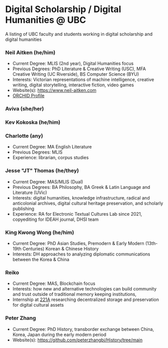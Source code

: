 # Digital Scholarship / Digital Humanities @ UBC
A listing of UBC faculty and students working in digital scholarship and digital humanities

### Neil Aitken (he/him)
- Current Degree: MLIS (2nd year), Digital Humanities focus
- Previous Degrees: PhD Literature & Creative Writing (USC), MFA Creative Writing (UC Riverside), BS Computer Science (BYU)
- Interests: Victorian representations of machine intelligence, creative writing, digital storytelling, interactive fiction, video games
- Website(s): https://www.neil-aitken.com
- [ORCHID Profile](https://orcid.org/0009-0004-7484-4561)

### Aviva (she/her)

### Kev Kokoska (he/him)

### Charlotte (any)
- Current Degree: MA English Literature
- Previous Degrees: MLIS
- Experience: librarian, corpus studies

### Jesse "JT" Thomas (he/they)
- Current Degree: MAS/MLIS (Dual)
- Previous Degrees: BA Philosophy, BA Greek & Latin Language and Literature (UVic)
- Interests:  digital humanities, knowledge infrastructure, radical and anticolonial archives, digital cultural heritage preservation, and scholarly publishing
- Experience: RA for Electronic Textual Cultures Lab since 2021, copyediting for IDEAH journal, DHSI team

### King Kwong Wong (he/him)
- Current Degree: PhD Asian Studies, Premodern & Early Modern (13th-19th Centuries) Korean & Chinese History
- Interests: DH approaches to analyzing diplomatic communications between the Korea & China

### Reiko
- Current Degree: MAS, Blockchain focus
- Interests: how new and alternative technologies can build community and trust outside of traditional memory keeping institutions, 
- Internship at [221A](https://221a.ca) researching decentralized storage and preservation for digital cultural assets

### Peter Zhang
- Current Degree: PhD History, transborder exchange between China, Korea, Japan during the early modern period
- Website(s): https://github.com/peterzhangbj/History/tree/main
